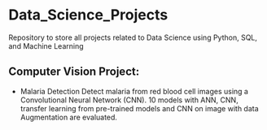 # Data_Science_Projects
Repository to store all projects related to Data Science using Python, SQL, and Machine Learning

## Computer Vision Project:
* Malaria Detection
Detect malaria from red blood cell images using a Convolutional Neural Network (CNN). 10 models with ANN, CNN, transfer learning from pre-trained models and CNN on image with data Augmentation are evaluated.
  

